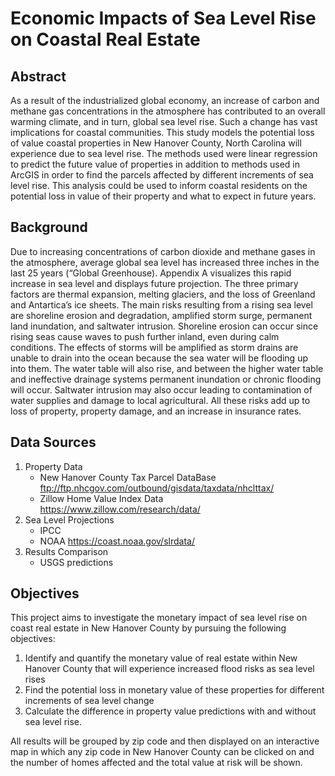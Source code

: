 # Economic Impacts of Sea Level Rise on Coastal Real Estate

## Abstract

As a result of the industrialized global economy, an increase of carbon and methane gas concentrations in the atmosphere has contributed to an overall warming climate, and in turn, global sea level rise. Such a change has vast implications for coastal communities. This study models the potential loss of value coastal properties in New Hanover County, North Carolina will experience due to sea level rise. The methods used were linear regression to predict the future value of properties in addition to methods used in ArcGIS in order to find the parcels affected by different increments of sea level rise. This analysis could be used to inform coastal residents on the potential loss in value of their property and what to expect in future years.

## Background

Due to increasing concentrations of carbon dioxide and methane gases in the atmosphere, average global sea level has increased three inches in the last 25 years (“Global Greenhouse). Appendix A visualizes this rapid increase in sea level and displays future projection. The three primary factors are thermal expansion, melting glaciers, and the loss of Greenland and Antartica’s ice sheets. The main risks resulting from a rising sea level are shoreline erosion and degradation, amplified storm surge, permanent land inundation, and saltwater intrusion. Shoreline erosion can occur since rising seas cause waves to push further inland, even during calm conditions. The effects of storms will be amplified as storm drains are unable to drain into the ocean because the sea water will be flooding up into them. The water table will also rise, and between the higher water table and ineffective drainage systems permanent inundation or chronic flooding will occur. Saltwater intrusion may also occur leading to contamination of water supplies and damage to local agricultural. All these risks add up to loss of property, property damage, and an increase in insurance rates.



## Data Sources
1. Property Data
    * New Hanover County Tax Parcel DataBase
    ftp://ftp.nhcgov.com/outbound/gisdata/taxdata/nhclttax/
    * Zillow Home Value Index Data
    https://www.zillow.com/research/data/
2. Sea Level Projections
    * IPCC
    * NOAA 
    https://coast.noaa.gov/slrdata/
3. Results Comparison
   * USGS predictions
   

## Objectives
This project aims to investigate the monetary impact of sea level rise on coast real estate in New Hanover County by pursuing the following objectives:
1. Identify and quantify the monetary value of real estate within New Hanover County that will experience increased flood risks as sea level rises
2. Find the potential loss in monetary value of these properties for different increments of sea level change
3. Calculate the difference in property value predictions with and without sea level rise.

All results will be grouped by zip code and then displayed on an interactive map in which any zip code in New Hanover County can be clicked on and the number of homes affected and the total value at risk will be shown.


